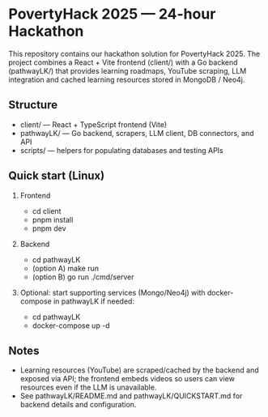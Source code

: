 # PovertyHack 2025 — 24-hour Hackathon

This repository contains our hackathon solution for PovertyHack 2025. The project combines a React + Vite frontend (client/) with a Go backend (pathwayLK/) that provides learning roadmaps, YouTube scraping, LLM integration and cached learning resources stored in MongoDB / Neo4j.

## Structure
- client/ — React + TypeScript frontend (Vite)
- pathwayLK/ — Go backend, scrapers, LLM client, DB connectors, and API
- scripts/ — helpers for populating databases and testing APIs

## Quick start (Linux)
1. Frontend
   - cd client
   - pnpm install
   - pnpm dev

2. Backend
   - cd pathwayLK
   - (option A) make run
   - (option B) go run ./cmd/server

3. Optional: start supporting services (Mongo/Neo4j) with docker-compose in pathwayLK if needed:
   - cd pathwayLK
   - docker-compose up -d

## Notes
- Learning resources (YouTube) are scraped/cached by the backend and exposed via API; the frontend embeds videos so users can view resources even if the LLM is unavailable.
- See pathwayLK/README.md and pathwayLK/QUICKSTART.md for backend details and configuration.

